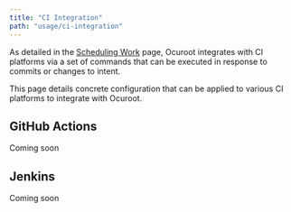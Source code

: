 ```yaml
---
title: "CI Integration"
path: "usage/ci-integration"
---
```


As detailed in the [Scheduling Work](/docs/usage/scheduling-work) page, Ocuroot integrates with CI
platforms via a set of commands that can be executed in response to commits or changes to intent.

This page details concrete configuration that can be applied to various CI platforms to integrate with
Ocuroot.

## GitHub Actions

Coming soon

## Jenkins

Coming soon
